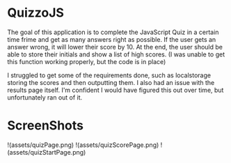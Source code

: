 # QuizzoJS

The goal of this application is to complete the JavaScript Quiz in a certain time frime and get as many answers right as possible. If the user gets an answer wrong, it will lower their score by 10. At the end, the user should be able to store their initials and show a list of high scores. (I was unable to get this function working properly, but the code is in place)

I struggled to get some of the requirements done, such as localstorage storing the scores and then outputting them. I also had an issue with the results page itself. I'm confident I would have figured this out over time, but unfortunately ran out of it.

# ScreenShots
!(assets/quizPage.png)
!(assets/quizScorePage.png)
!(assets/quizStartPage.png)